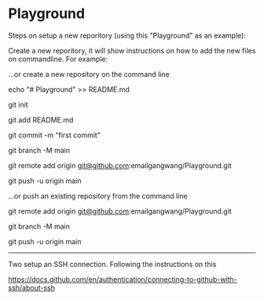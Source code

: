 # Playground
Steps on setup a new reporitory (using this "Playground" as an example):

Create a new reporitory, it will show instructions on how to add the new files on commandline.
For example: 

…or create a new repository on the command line

echo "# Playground" >> README.md

git init

git add README.md

git commit -m "first commit"

git branch -M main

git remote add origin git@github.com:emailgangwang/Playground.git

git push -u origin main


…or push an existing repository from the command line

git remote add origin git@github.com:emailgangwang/Playground.git

git branch -M main

git push -u origin main


-------------------------
Two setup an SSH connection. Following the instructions on this

https://docs.github.com/en/authentication/connecting-to-github-with-ssh/about-ssh 